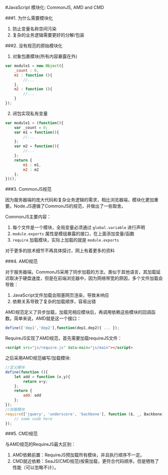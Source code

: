 #JavaScript 模块化: CommonJS, AMD and CMD

###1. 为什么需要模块化

1. 防止变量名称空间污染
2. 复杂的业务逻辑需要更好的分解/包装

###2. 没有规范的原始模块化

1. 对象包裹模块(所有内容暴露在外)

```javascript
var module1 = new Object({
    _count : 0,
    m1 : function (){
        //...
    },
    m2 : function (){
        //...
    }
});
```

2. 闭包实现私有变量

```javascript
var module1 = (function(){
    var _count = 0;
    var m1 = function(){
        //...
    };
    var m2 = function(){
        //...
    };
    return {
        m1 : m1,
        m2 : m2
    };
})();
```

###3. CommonJS规范

因为服务器端的庞大代码和复杂业务逻辑的需求，相比浏览器端，模块化更加重要。Node.JS遵循了CommonJS的规范，并做出了一些取舍。

CommonJS主要内容：

1. 每个文件是一个模块，全局变量必须通过 `global.variable` 进行声明
2. `module.exports` 属性是模组暴露的接口，在上面添加变量/函数
3. `require` 加载模块，实际上加载的就是 `module.exports`

对于更多的技术细节不再具体探讨，网上有着更多的资料

###4. AMD规范

对于服务器端，CommonJS采用了同步加载的方法，类似于其他语言，其加载延迟取决于硬盘速度，但是在前端浏览器中，因为网络带宽的原因，多个文件加载会导致：
1. JavaScript文件加载会阻塞网页渲染，导致未响应
2. 依赖关系导致了复杂的加载顺序，容易出错

AMD规范定义了异步加载，加载完相应模块后，再调用依赖这些模块的回调函数。简单来说，AMD就是这一个接口：

```javascript
define(['dep1','dep2'],function(dep1,dep2){ ... });
```

RequireJS实现了AMD规范，首先需要加载requireJS文件：

```html
<script src="js/require.js" data-main="js/main"></script>
```

之后采用AMD规范编写/加载模块:

```javascript
//定义模块
define(function (){
    let add = function (x,y){
        return x+y;
    };
    return {
        add: add
    };
});
//加载模块
require(['jquery', 'underscore', 'backbone'], function ($, _, Backbone){
    // some code here
});
```
###5. CMD规范

与AMD规范的RequireJS最大区别：
1. AMD依赖前置：RequireJS预加载所有模块，并且执行顺序不一定。
2. CMD就近依赖：SeaJS(CMD规范)按需加载，更符合代码顺序。但是牺牲了性能（可以忽略不计）。
